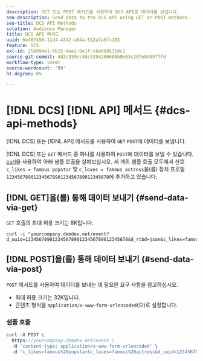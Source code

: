 ```yaml
---
description: GET 또는 POST 메서드를 사용하여 DCS API로 데이터를 보냅니다.
seo-description: Send data to the DCS API using GET or POST methods.
seo-title: DCS API Methods
solution: Audience Manager
title: DCS API 메서드
uuid: 6e407458-11d4-4342-a84a-512afa5fc183
feature: DCS
exl-id: 258994e1-6b15-4ae1-9e1f-c6e0685350c1
source-git-commit: 4d3c859cc4dc5294286680b0e63c287e0409f7fd
workflow-type: tm+mt
source-wordcount: '99'
ht-degree: 0%

---
```


# [!DNL DCS] [!DNL API] 메서드 {#dcs-api-methods}

[!DNL DCS] 또는 [!DNL API] 메서드를 사용하여 `GET` `POST`에 데이터를 보냅니다.

[!DNL DCS] 또는 `GET` 메서드 중 하나를 사용하여 `POST`에 데이터를 보낼 수 있습니다. [curl](https://curl.haxx.se/)을 사용하여 아래 샘플 호출을 살펴보십시오. 세 개의 샘플 호출 모두에서 신호 `c_likes = famous popstar` 및 `c_loves = famous actress`을(를) 장치 프로필 `12345678901234567890123456789012345678`에 추가하고 있습니다.

## [!DNL GET]을(를) 통해 데이터 보내기 {#send-data-via-get}

`GET` 호출의 최대 허용 크기는 8K입니다.

```
curl -i "yourcompany.demdex.net/event?d_uuid=12345678901234567890123456789012345678&d_rtbd=json&c_likes=famous%20popstar&c_loves=famous%20actress"
```

## [!DNL POST]을(를) 통해 데이터 보내기 {#send-data-via-post}

`POST` 메서드를 사용하여 데이터를 보내는 데 필요한 요구 사항을 참고하십시오.

* 최대 허용 크기는 32K입니다.
* 콘텐츠 형식을 `application/x-www-form-urlencoded`(으)로 설정합니다.

### 샘플 호출

```js
curl -X POST \
  https://yourcompany.demdex.net/event \
  -H 'content-type: application/x-www-form-urlencoded' \
  -d 'c_likes=famous%20popstar&c_loves=famous%20actress&d_uuid=12345678901234567890123456789012345678'
```
